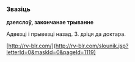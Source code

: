 ### Звазіць
**дзеяслоў, закончанае трыванне**

Адвезці і прывезці назад. З. дзіця да доктара.

<a rel="author">[http://rv-blr.com/](http://rv-blr.com/slounik.jsp?letterId=0&maskId=0&pageId=1119)</a>

